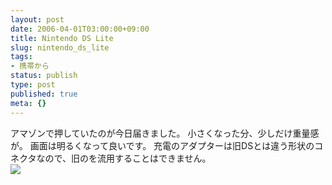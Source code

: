 ```yaml
---
layout: post
date: 2006-04-01T03:00:00+09:00
title: Nintendo DS Lite
slug: nintendo_ds_lite
tags:
- 携帯から
status: publish
type: post
published: true
meta: {}
---
```

<div class="caption">アマゾンで押していたのが今日届きました。
小さくなった分、少しだけ重量感が。
画面は明るくなって良いです。
充電のアダプターは旧DSとは違う形状のコネクタなので、旧のを流用することはできません。
</div>
<div class="photo"><img src="/images/uploads/blog-photo-1143881815.56-0.jpg" /></div>
